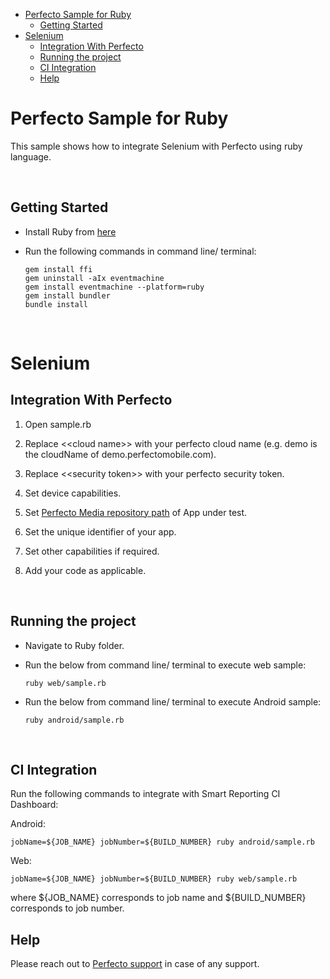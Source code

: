 - [Perfecto Sample for Ruby](#perfecto-sample-for-ruby)
  - [Getting Started](#getting-started)
- [Selenium](#selenium)
  - [Integration With Perfecto](#integration-with-perfecto)
  - [Running the project](#running-the-project)
  - [CI Integration](#ci-integration)
  - [Help](#help)

# Perfecto Sample for Ruby

This sample shows how to integrate Selenium with Perfecto using ruby language. 

</br>

## Getting Started

- Install Ruby from [here](https://www.ruby-lang.org/en/documentation/installation/)

- Run the following commands in command line/ terminal:

      gem install ffi
      gem uninstall -aIx eventmachine
      gem install eventmachine --platform=ruby
      gem install bundler
      bundle install

</br>

# Selenium

## Integration With Perfecto

1. Open sample.rb
   
2. Replace <\<cloud name>> with your perfecto cloud name (e.g. demo is the cloudName of demo.perfectomobile.com).

3. Replace <\<security token>> with your perfecto security token.

4. Set device capabilities.

5. Set [Perfecto Media repository path](https://developers.perfectomobile.com/display/TT/Upload+a+file+to+the+repository+via+API+using+Postman+or+cURL) of App under test.

6. Set the unique identifier of your app.

7. Set other capabilities if required.
   
8. Add your code as applicable.

 </br>


## Running the project

- Navigate to Ruby folder.

- Run the below from command line/ terminal to execute web sample:

  `ruby web/sample.rb`

- Run the below from command line/ terminal to execute Android sample:

  `ruby android/sample.rb`

</br>


## CI Integration

Run the following commands to integrate with Smart Reporting CI Dashboard:

Android:

    jobName=${JOB_NAME} jobNumber=${BUILD_NUMBER} ruby android/sample.rb

Web:

    jobName=${JOB_NAME} jobNumber=${BUILD_NUMBER} ruby web/sample.rb

where \${JOB_NAME} corresponds to job name and \${BUILD_NUMBER} corresponds to job number.

## Help

Please reach out to [Perfecto support](https://support.perfecto.io) in case of any support.